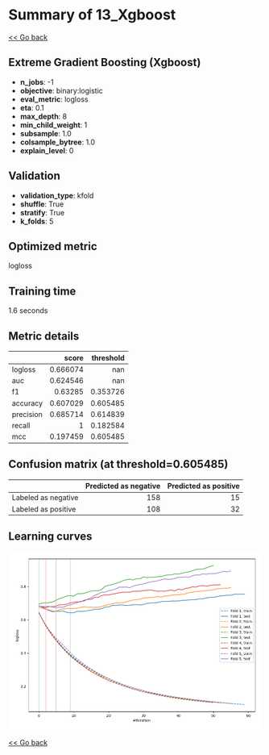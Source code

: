# Summary of 13_Xgboost

[<< Go back](../README.md)


## Extreme Gradient Boosting (Xgboost)
- **n_jobs**: -1
- **objective**: binary:logistic
- **eval_metric**: logloss
- **eta**: 0.1
- **max_depth**: 8
- **min_child_weight**: 1
- **subsample**: 1.0
- **colsample_bytree**: 1.0
- **explain_level**: 0

## Validation
 - **validation_type**: kfold
 - **shuffle**: True
 - **stratify**: True
 - **k_folds**: 5

## Optimized metric
logloss

## Training time

1.6 seconds

## Metric details
|           |    score |   threshold |
|:----------|---------:|------------:|
| logloss   | 0.666074 |  nan        |
| auc       | 0.624546 |  nan        |
| f1        | 0.63285  |    0.353726 |
| accuracy  | 0.607029 |    0.605485 |
| precision | 0.685714 |    0.614839 |
| recall    | 1        |    0.182584 |
| mcc       | 0.197459 |    0.605485 |


## Confusion matrix (at threshold=0.605485)
|                     |   Predicted as negative |   Predicted as positive |
|:--------------------|------------------------:|------------------------:|
| Labeled as negative |                     158 |                      15 |
| Labeled as positive |                     108 |                      32 |

## Learning curves
![Learning curves](learning_curves.png)

[<< Go back](../README.md)
